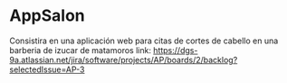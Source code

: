 # AppSalon
Consistira en una aplicación web para citas de cortes de cabello en una barberia de izucar de matamoros
link: https://dgs-9a.atlassian.net/jira/software/projects/AP/boards/2/backlog?selectedIssue=AP-3


